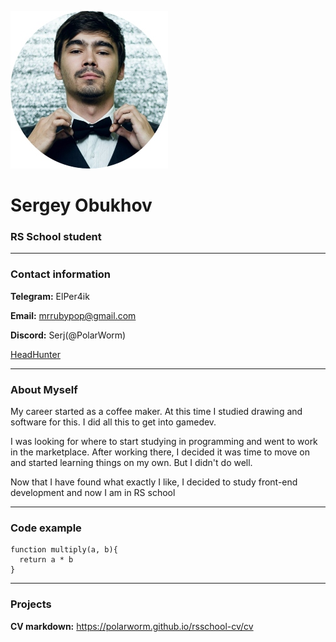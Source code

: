 ![profile image](https://github.com/PolarWorm/rsschool-cv/blob/gh-pages/profile.jpg)


# Sergey Obukhov
### RS School student
******
### Contact information 


**Telegram:** ElPer4ik


**Email:** mrrubypop@gmail.com


**Discord:** Serj(@PolarWorm)


[HeadHunter](https://hh.kz/resume/265410e4ff03d1b1590039ed1f65364a723341)


******
### About Myself


My career started as a coffee maker. At this time I studied drawing and software for this. I did all this to get into gamedev. 


I was looking for where to start studying in programming and went to work in the marketplace. After working there, I decided it was time to move on and started learning things on my own. But I didn't do well.


Now that I have found what exactly I like, I decided to study front-end development and now I am in RS school


******


### Code example


``` 
function multiply(a, b){
  return a * b
} 
```


******
### Projects

**CV markdown:** https://polarworm.github.io/rsschool-cv/cv